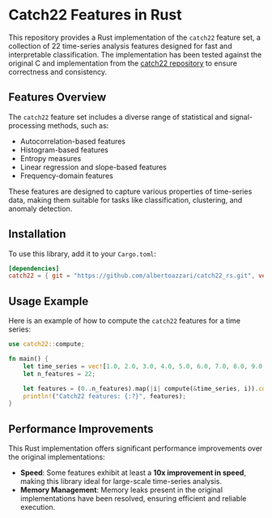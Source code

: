 # Catch22 Features in Rust

This repository provides a Rust implementation of the `catch22` feature set, a collection of 22 time-series analysis features designed for fast and interpretable classification. The implementation has been tested against the original C and implementation from the [catch22 repository](https://github.com/DynamicsAndNeuralSystems/catch22) to ensure correctness and consistency.

## Features Overview

The `catch22` feature set includes a diverse range of statistical and signal-processing methods, such as:

- Autocorrelation-based features
- Histogram-based features
- Entropy measures
- Linear regression and slope-based features
- Frequency-domain features

These features are designed to capture various properties of time-series data, making them suitable for tasks like classification, clustering, and anomaly detection.

## Installation

To use this library, add it to your `Cargo.toml`:

```toml
[dependencies]
catch22 = { git = "https://github.com/albertoazzari/catch22_rs.git", version = "0.1.0" }
```

## Usage Example
Here is an example of how to compute the `catch22` features for a time series:
```rust
use catch22::compute;

fn main() {
    let time_series = vec![1.0, 2.0, 3.0, 4.0, 5.0, 6.0, 7.0, 8.0, 9.0, 10.0];
    let n_features = 22;

    let features = (0..n_features).map(|i| compute(&time_series, i)).collect::<Vec<_>>();
    println!("Catch22 features: {:?}", features);
}
```

## Performance Improvements

This Rust implementation offers significant performance improvements over the original implementations:

- **Speed**: Some features exhibit at least a **10x improvement in speed**, making this library ideal for large-scale time-series analysis.
- **Memory Management**: Memory leaks present in the original implementations have been resolved, ensuring efficient and reliable execution.